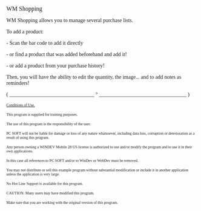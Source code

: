   
<span style="font-family:Arial sans-serif;font-size:16px;">WM Shopping</span>

  
<span style="font-family:Arial sans-serif;font-size:14px;">WM Shopping allows you to manage several purchase lists.</span>

<span style="font-family:Arial sans-serif;font-size:14px;">To add a product:</span>

<span style="font-family:Arial sans-serif;font-size:14px;">- Scan the bar code to add it directly</span>

<span style="font-family:Arial sans-serif;font-size:14px;">- or find a product that was added beforehand and add it!</span>

<span style="font-family:Arial sans-serif;font-size:14px;">- or add a product from your purchase history!</span>

<span style="font-family:Arial sans-serif;font-size:14px;">Then, you will have the ability to edit the quantity, the image... and to add notes as reminders!</span>

  
  
<span style="font-family:Arial sans-serif;font-size:14px;">( \_\_\_\_\_\_\_\_\_\_\_\_\_\_\_\_\_\_\_\_\_\_\_\_\_\_\_\_\_\_\_\_ ° \_\_\_\_\_\_\_\_\_\_\_\_\_\_\_\_\_\_\_\_\_\_\_\_\_\_\_\_\_\_\_\_\_ )</span>

  
<span style="text-decoration:underline;font-family:Arial sans-serif;font-size:10px;">Conditions of Use.</span>

<span style="font-family:Arial sans-serif;font-size:10px;">This program is supplied for training purposes.</span>

<span style="font-family:Arial sans-serif;font-size:10px;">The use of this program is the responsibility of the user. </span>

<span style="font-family:Arial sans-serif;font-size:10px;">PC SOFT will not be liable for damage or loss of any nature whatsoever, including data loss, corruption or deterioration as a result of using this program.</span>

<span style="font-family:Arial sans-serif;font-size:10px;">Any person owning a WINDEV Mobile 28 US license is authorized to use and/or modify the program and to use it in their own applications. </span>

<span style="font-family:Arial sans-serif;font-size:10px;">In this case all references to PC SOFT and/or to WinDev or WebDev must be removed.</span>

<span style="font-family:Arial sans-serif;font-size:10px;">You may not distribute or sell this example program without substantial modification or include it in another application unless the application is very large.</span>

  
<span style="font-family:Arial sans-serif;font-size:10px;">No Hot Line Support is available for this program.</span>

  
<span style="font-family:Arial sans-serif;font-size:10px;">CAUTION: Many users may have modified this program. </span>

<span style="font-family:Arial sans-serif;font-size:10px;">Make sure that you are working with the original version of this program.</span>

  
  
  
  